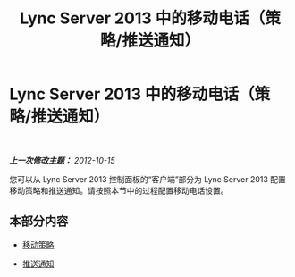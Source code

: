 ﻿---
title: Lync Server 2013 中的移动电话（策略/推送通知）
TOCTitle: Lync Server 2013 中的移动电话（策略/推送通知）
ms:assetid: 7f890ac0-3680-4607-adb5-8306d8ede72c
ms:mtpsurl: https://technet.microsoft.com/zh-cn/library/JJ688106(v=OCS.15)
ms:contentKeyID: 49888479
ms.date: 05/19/2016
mtps_version: v=OCS.15
ms.translationtype: HT
---

# Lync Server 2013 中的移动电话（策略/推送通知）

 

_**上一次修改主题：** 2012-10-15_

您可以从 Lync Server 2013 控制面板的“客户端”部分为 Lync Server 2013 配置移动策略和推送通知。请按照本节中的过程配置移动电话设置。

## 本部分内容

  - [移动策略](lync-server-2013-mobility-policies.md)

  - [推送通知](lync-server-2013-push-notifications.md)

